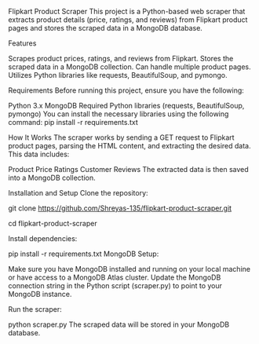Flipkart Product Scraper
This project is a Python-based web scraper that extracts product details (price, ratings, and reviews) from Flipkart product pages and stores the scraped data in a MongoDB database.

Features

Scrapes product prices, ratings, and reviews from Flipkart.
Stores the scraped data in a MongoDB collection.
Can handle multiple product pages.
Utilizes Python libraries like requests, BeautifulSoup, and pymongo.

Requirements
Before running this project, ensure you have the following:

Python 3.x
MongoDB
Required Python libraries (requests, BeautifulSoup, pymongo)
You can install the necessary libraries using the following command:
pip install -r requirements.txt

How It Works
The scraper works by sending a GET request to Flipkart product pages, parsing the HTML content, and extracting the desired data. This data includes:


Product Price
Ratings
Customer Reviews
The extracted data is then saved into a MongoDB collection.

Installation and Setup
Clone the repository:

git clone https://github.com/Shreyas-135/flipkart-product-scraper.git

cd flipkart-product-scraper

Install dependencies:

pip install -r requirements.txt
MongoDB Setup:

Make sure you have MongoDB installed and running on your local machine or have access to a MongoDB Atlas cluster. Update the MongoDB connection string in the Python script (scraper.py) to point to your MongoDB instance.

Run the scraper:

python scraper.py
The scraped data will be stored in your MongoDB database.
